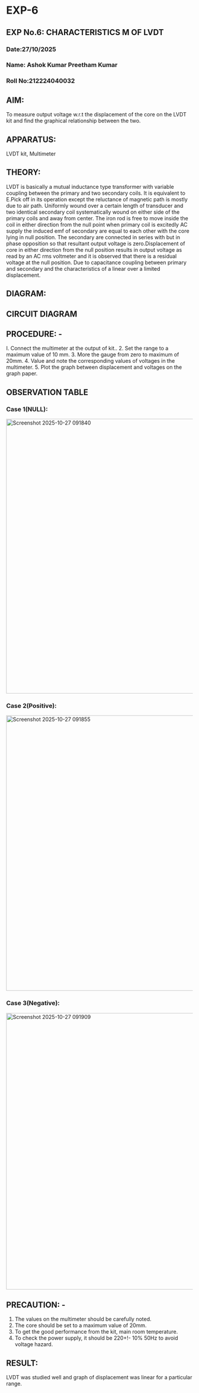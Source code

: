 # EXP-6
## EXP No.6: 			CHARACTERISTICS M OF LVDT

### Date:27/10/2025
### Name: Ashok Kumar Preetham Kumar
### Roll No:212224040032
## AIM:
To measure output voltage w.r.t the displacement of the core on the LVDT kit and
find the graphical relationship between the two.

## APPARATUS:
LVDT kit, Multimeter

## THEORY:
LVDT is basically a mutual inductance type transformer with variable coupling between the primary and two secondary coils. It is equivalent to E.Pick off in its operation except the reluctance of magnetic path is mostly due to air path. Uniformly wound over a certain length of transducer and two identical secondary coil systematically wound on either side of the primary coils and away from center. The iron rod is free to move inside the coil in either direction from the null point when primary coil is excitedly AC supply the induced emf of secondary are equal to each other with the core lying in null position. The secondary are connected in series with but in phase opposition so that resultant output voltage is zero.Displacement of core in either direction from the null position results in output voltage as read by an AC rms voltmeter and it is observed that there is a residual voltage at the null position. Due to capacitance coupling between primary and secondary and the characteristics of a linear over a limited  displacement.

## DIAGRAM:
## CIRCUIT DIAGRAM
## PROCEDURE: -
I. Connect the multimeter at the output of kit..
2. Set the range to a maximum value of 10 mm.
3. More the gauge from zero to maximum of 20mm.
4. Value and note the corresponding values of voltages in the multimeter.
5. Plot the graph between displacement and voltages on the graph paper.


## OBSERVATION TABLE
### Case 1(NULL):
<img width="1293" height="740" alt="Screenshot 2025-10-27 091840" src="https://github.com/user-attachments/assets/59c4f313-e28c-4fb3-90e7-f4ac5a3cb668" />

### Case 2(Positive):
<img width="1286" height="742" alt="Screenshot 2025-10-27 091855" src="https://github.com/user-attachments/assets/bcb5e68c-19b1-44a8-a124-0b04a80b9e7e" />

### Case 3(Negative):
<img width="1291" height="745" alt="Screenshot 2025-10-27 091909" src="https://github.com/user-attachments/assets/d1eeeb83-72a7-4fa7-ab8b-64dcb6e8f986" />


## PRECAUTION: -
1. The values on the multimeter should be carefully noted.
2. The core should be set to a maximum value of 20mm.
3. To get the good performance from the kit, main room temperature.
4. To check the power supply, it should be 220+!- 10% 50Hz to avoid voltage hazard.

## RESULT:
LVDT was studied well and graph of displacement was linear for a particular range.
